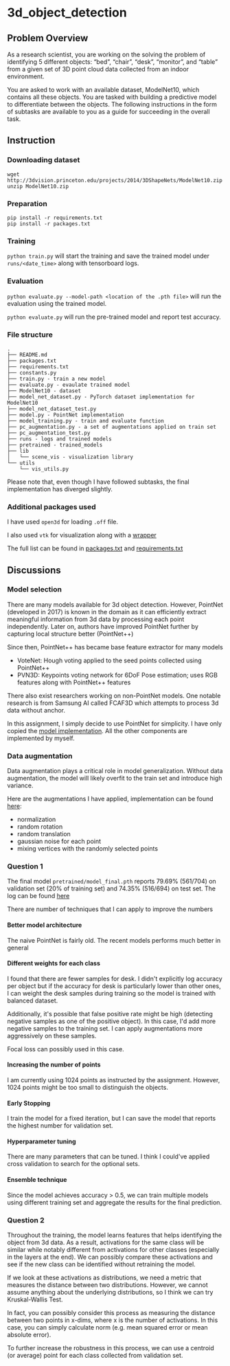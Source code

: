 # 3d_object_detection

## Problem Overview
As a research scientist, you are working on the solving the problem of identifying 5 different
objects: “bed”, “chair”, “desk”, “monitor”, and “table” from a given set of 3D point cloud data
collected from an indoor environment.

You are asked to work with an available dataset, ModelNet10, which contains all these objects.
You are tasked with building a predictive model to differentiate between the objects. The
following instructions in the form of subtasks are available to you as a guide for succeeding in
the overall task.

## Instruction

### Downloading dataset
```
wget http://3dvision.princeton.edu/projects/2014/3DShapeNets/ModelNet10.zip
unzip ModelNet10.zip
```

### Preparation
```commandline
pip install -r requirements.txt
pip install -r packages.txt
```

### Training
`python train.py` will start the training and save the trained model under `runs/<date_time>` along with tensorboard logs. 

### Evaluation
`python evaluate.py --model-path <location of the .pth file>` will run the evaluation using the trained model.

`python evaluate.py` will run the pre-trained model and report test accuracy.

### File structure
```commandline
.
├── README.md
├── packages.txt
├── requirements.txt
├── constants.py
├── train.py - train a new model
├── evaluate.py - evaulate trained model
├── ModelNet10 - dataset
├── model_net_dataset.py - PyTorch dataset implementation for ModelNet10
├── model_net_dataset_test.py
├── model.py - PointNet implementation
├── model_training.py - train and evaluate function
├── pc_augmentation.py - a set of augmentations applied on train set
├── pc_augmentation_test.py
├── runs - logs and trained models
├── pretrained - trained_models
├── lib
│   └── scene_vis - visualization library
└── utils
    └── vis_utils.py
```

Please note that, even though I have followed subtasks, the final implementation has diverged slightly.

### Additional packages used

I have used `open3d` for loading `.off` file.

I also used `vtk` for visualization along with a [wrapper](https://github.com/kujason/scene_vis)

The full list can be found in [packages.txt](packages.txt) and [requirements.txt](requirements.txt)

## Discussions

### Model selection

There are many models available for 3d object detection.
However, PointNet (developed in 2017) is known in the domain as it can efficiently extract meaningful information from 3d data by processing each point independently.
Later on, authors have improved PointNet further by capturing local structure better (PointNet++)

Since then, PointNet++ has became base feature extractor for many models
* VoteNet: Hough voting applied to the seed points collected using PointNet++ 
* PVN3D: Keypoints voting network for 6DoF Pose estimation; uses RGB features along with PointNet++ features

There also exist researchers working on non-PointNet models.
One notable research is from Samsung AI called FCAF3D which attempts to process 3d data without anchor. 

In this assignment, I simply decide to use PointNet for simplicity.
I have only copied the [model implementation](https://github.com/fxia22/pointnet.pytorch/blob/master/pointnet/model.py).
All the other components are implemented by myself.


### Data augmentation

Data augmentation plays a critical role in model generalization.
Without data augmentation, the model will likely overfit to the train set and introduce high variance.

Here are the augmentations I have applied, implementation can be found [here](pc_augmentation.py):
* normalization
* random rotation
* random translation
* gaussian noise for each point
* mixing vertices with the randomly selected points


### Question 1

The final model `pretrained/model_final.pth` reports 79.69% (561/704) on validation set (20% of training set)
and 74.35% (516/694) on test set. The log can be found [here](training_log.md)

There are number of techniques that I can apply to improve the numbers

#### Better model architecture
The naive PointNet is fairly old. The recent models performs much better in general

#### Different weights for each class
I found that there are fewer samples for desk. 
I didn't explicitly log accuracy per object but if the accuracy for desk is particularly lower than other ones, I can weight the desk samples during training so the model is trained with balanced dataset.

Additionally, it's possible that false positive rate might be high (detecting negative samples as one of the positive object).
In this case, I'd add more negative samples to the training set. I can apply augmentations more aggressively on these samples.

Focal loss can possibly used in this case.

#### Increasing the number of points
I am currently using 1024 points as instructed by the assignment.
However, 1024 points might be too small to distinguish the objects.

#### Early Stopping
I train the model for a fixed iteration, but I can save the model that reports the highest number for validation set.

#### Hyperparameter tuning
There are many parameters that can be tuned. I think I could've applied cross validation to search for the optional sets.

#### Ensemble technique
Since the model achieves accuracy > 0.5, we can train multiple models using different training set and aggregate the results for the final prediction.

### Question 2

Throughout the training, the model learns features that helps identifying the object from 3d data.
As a result, activations for the same class will be similar while notably different from activations for other classes (especially in the layers at the end).
We can possibly compare these activations and see if the new class can be identified without retraining the model.

If we look at these activations as distributions, we need a metric that measures the distance between two distributions.
However, we cannot assume anything about the underlying distributions, so I think we can try Kruskal-Wallis Test.

In fact, you can possibly consider this process as measuring the distance between two points in x-dims, where x is the number of activations.
In this case, you can simply calculate norm (e.g. mean squared error or mean absolute error).

To further increase the robustness in this process, we can use a centroid (or average) point for each class collected from validation set.
